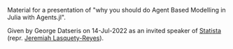 Material for a presentation of "why you should do Agent Based Modelling in Julia with Agents.jl".

Given by George Datseris on 14-Jul-2022 as an invited speaker of [Statista](https://www.statista.com/) (repr. [Jeremiah Lasquety-Reyes](https://de.linkedin.com/in/jeremiahlr?trk=people-guest_people_search-card)).
